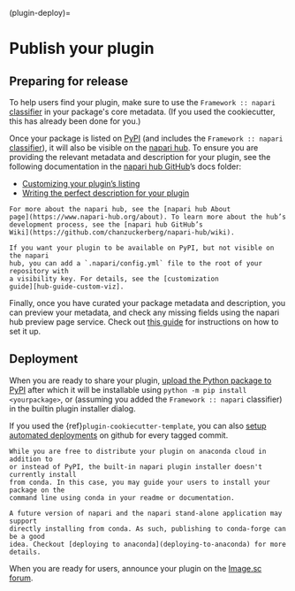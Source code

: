 (plugin-deploy)=
# Publish your plugin

## Preparing for release

To help users find your plugin, make sure to use the `Framework :: napari`
[classifier] in your package's core metadata. (If you used the cookiecutter,
this has already been done for you.)

Once your package is listed on [PyPI] (and includes the `Framework :: napari`
[classifier]), it will also be visible on the [napari
hub](https://napari-hub.org/). To ensure you are providing the relevant metadata and
description for your plugin, see the following documentation in the [napari hub
GitHub](https://github.com/chanzuckerberg/napari-hub/tree/main/docs)’s docs
folder:

- [Customizing your plugin’s
  listing](https://github.com/chanzuckerberg/napari-hub/blob/main/docs/customizing-plugin-listing.md)
- [Writing the perfect description for your
  plugin](https://github.com/chanzuckerberg/napari-hub/blob/main/docs/writing-the-perfect-description.md)

```{admonition} The hub
For more about the napari hub, see the [napari hub About
page](https://www.napari-hub.org/about). To learn more about the hub’s
development process, see the [napari hub GitHub’s
Wiki](https://github.com/chanzuckerberg/napari-hub/wiki).

If you want your plugin to be available on PyPI, but not visible on the napari
hub, you can add a `.napari/config.yml` file to the root of your repository with
a visibility key. For details, see the [customization
guide][hub-guide-custom-viz].
```

Finally, once you have curated your package metadata and description, you can
preview your metadata, and check any missing fields using the
napari hub preview page service. Check out [this guide](https://github.com/chanzuckerberg/napari-hub/blob/main/docs/setting-up-preview.md) for instructions on how to set it up.

## Deployment

When you are ready to share your plugin, [upload the Python package to
PyPI][pypi-upload] after which it will be installable using `python -m pip install
<yourpackage>`, or (assuming you added the `Framework :: napari` classifier)
in the builtin plugin installer dialog.

If you used the {ref}`plugin-cookiecutter-template`, you can also
[setup automated deployments][autodeploy] on github for every tagged commit.

````{admonition} What about conda?
While you are free to distribute your plugin on anaconda cloud in addition to
or instead of PyPI, the built-in napari plugin installer doesn't currently install
from conda. In this case, you may guide your users to install your package on the
command line using conda in your readme or documentation.

A future version of napari and the napari stand-alone application may support
directly installing from conda. As such, publishing to conda-forge can be a good
idea. Checkout [deploying to anaconda](deploying-to-anaconda) for more details.
````

When you are ready for users, announce your plugin on the [Image.sc
forum](https://forum.image.sc/tag/napari).


[classifier]: https://pypi.org/classifiers/
[pypi]: https://pypi.org/
[pypi-upload]: https://packaging.python.org/tutorials/packaging-projects/#uploading-the-distribution-archives
[hubguide]: https://github.com/chanzuckerberg/napari-hub/blob/main/docs/customizing-plugin-listing.md
[hub-guide-custom-viz]: https://github.com/chanzuckerberg/napari-hub/wiki/Customizing-your-plugin's-listing#visibility
[hub-guide-preview]: https://github.com/chanzuckerberg/napari-hub/blob/main/docs/setting-up-preview.md
[autodeploy]: https://github.com/napari/cookiecutter-napari-plugin#set-up-automatic-deployments
